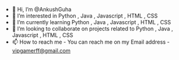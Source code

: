 - 👋 Hi, I’m @AnkushGuha
- 👀 I’m interested in Python , Java , Javascript , HTML , CSS
- 🌱 I’m currently learning  Python , Java , Javascript , HTML , CSS
- 💞️ I’m looking to collaborate on projects related to  Python , Java , Javascript , HTML , CSS
- 📫 How to reach me - You can reach me on my Email address - vipgamerff@gmail.com

<!---
AnkushGuha/AnkushGuha is a ✨ special ✨ repository because its `README.md` (this file) appears on your GitHub profile.
You can click the Preview link to take a look at your changes.
--->
